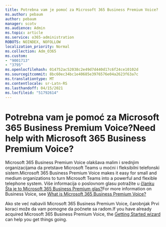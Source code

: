 ```yaml
---
title: Potrebna vam je pomoć za Microsoft 365 Business Premium Voice?
ms.author: pebaum
author: pebaum
manager: scotv
ms.audience: Admin
ms.topic: article
ms.service: o365-administration
ROBOTS: NOINDEX, NOFOLLOW
localization_priority: Normal
ms.collection: Adm_O365
ms.custom:
- "9001713"
- "3795"
ms.openlocfilehash: 014752ac52038c2e49d7d440d17c6f24ce10102d
ms.sourcegitcommit: 8bc60ec34bc1e40685e3976576e04a2623f63a7c
ms.translationtype: MT
ms.contentlocale: sr-Latn-RS
ms.lasthandoff: 04/15/2021
ms.locfileid: "51792614"
---
```

# <a name="need-help-with-microsoft-365-business-premium-voice"></a><span data-ttu-id="6fbaf-102">Potrebna vam je pomoć za Microsoft 365 Business Premium Voice?</span><span class="sxs-lookup"><span data-stu-id="6fbaf-102">Need help with Microsoft 365 Business Premium Voice?</span></span>

<span data-ttu-id="6fbaf-103">Microsoft 365 Business Premium Voice olakšava malim i srednjim organizacijama da pretstave Microsoft Teams u moćni i fleksibilni telefonski sistem.</span><span class="sxs-lookup"><span data-stu-id="6fbaf-103">Microsoft 365 Business Premium Voice makes it easy for small and medium organizations to turn Microsoft Teams into a powerful and flexible telephone system.</span></span> <span data-ttu-id="6fbaf-104">Više informacija o poslovnom glasu potražite u [članku Šta je to Microsoft 365 Business Premium glas?](https://docs.microsoft.com/microsoftteams/business-voice/whats-business-voice)</span><span class="sxs-lookup"><span data-stu-id="6fbaf-104">For more information on Business Voice, see [What is Microsoft 365 Business Premium Voice?](https://docs.microsoft.com/microsoftteams/business-voice/whats-business-voice)</span></span>

<span data-ttu-id="6fbaf-105">Ako ste već nabavili Microsoft 365 Business [](https://docs.microsoft.com/microsoftteams/business-voice/use-getting-started-wizard) Premium Voice, čarobnjak Prvi koraci može da vam pomogne da počnete sa radom.</span><span class="sxs-lookup"><span data-stu-id="6fbaf-105">If you have already acquired Microsoft 365 Business Premium Voice, the [Getting Started wizard](https://docs.microsoft.com/microsoftteams/business-voice/use-getting-started-wizard) can help you get things going.</span></span> 
